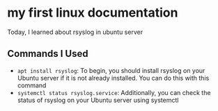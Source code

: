 # my first linux documentation

Today, I learned about rsyslog in ubuntu server

## Commands I Used

- `apt install rsyslog`: To begin, you should install rsyslog on your Ubuntu server if it is not already installed. You can do this with this command
- `systemctl status rsyslog.service`: Additionally, you can check the status of rsyslog on your Ubuntu server using systemctl
